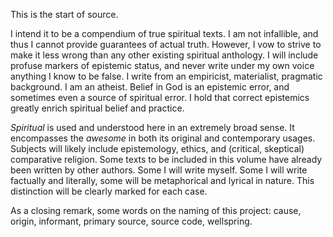 
This is the start of source. 

I intend it to be a compendium of true spiritual texts. I am not infallible, and thus I cannot provide guarantees of actual truth. However, I vow to strive to make it less wrong than any other existing spiritual anthology. I will include profuse markers of epistemic status, and never write under my own voice anything I know to be false. I write from an empiricist, materialist, pragmatic background. I am an atheist. Belief in God is an epistemic error, and sometimes even a source of spiritual error. I hold that correct epistemics greatly enrich spiritual belief and practice.

*Spiritual* is used and understood here in an extremely broad sense. It encompasses the *awesome* in both its original and contemporary usages. Subjects will likely include epistemology, ethics, and (critical, skeptical) comparative religion. Some texts to be included in this volume have already been written by other authors. Some I will write myself. Some I will write factually and literally, some will be metaphorical and lyrical in nature. This distinction will be clearly marked for each case.

As a closing remark, some words on the naming of this project: cause, origin, informant, primary source, source code, wellspring.
